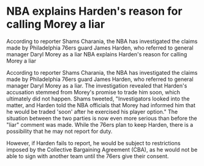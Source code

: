 # NBA explains Harden's reason for calling Morey a liar

According to reporter Shams Charania, the NBA has investigated the claims made by Philadelphia 76ers guard James Harden, who referred to general manager Daryl Morey as a liar 
 NBA explains Harden's reason for calling Morey a liar

According to reporter Shams Charania, the NBA has investigated the claims made by Philadelphia 76ers guard James Harden, who referred to general manager Daryl Morey as a liar. The investigation revealed that Harden's accusation stemmed from Morey's promise to trade him soon, which ultimately did not happen. Shams tweeted, "Investigators looked into the matter, and Harden told the NBA officials that Morey had informed him that he would be traded 'soon' after he exercised his player option." The situation between the two parties is now even more serious than before the "liar" comment was made. While the 76ers plan to keep Harden, there is a possibility that he may not report for duty.

However, if Harden fails to report, he would be subject to restrictions imposed by the Collective Bargaining Agreement (CBA), as he would not be able to sign with another team until the 76ers give their consent.